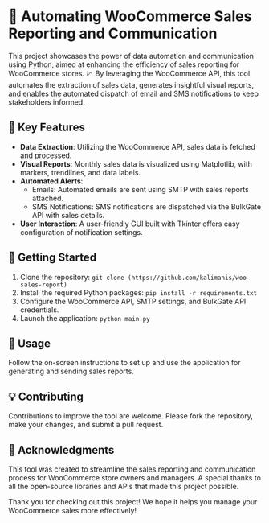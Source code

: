 # 🛒 Automating WooCommerce Sales Reporting and Communication

This project showcases the power of data automation and communication
using Python, aimed at enhancing the efficiency of sales reporting for
WooCommerce stores. 📈 By leveraging the WooCommerce API, this tool
automates the extraction of sales data, generates insightful visual
reports, and enables the automated dispatch of email and SMS
notifications to keep stakeholders informed.

## 🔑 Key Features

-   **Data Extraction**: Utilizing the WooCommerce API, sales data is
    fetched and processed.
-   **Visual Reports**: Monthly sales data is visualized using
    Matplotlib, with markers, trendlines, and data labels.
-   **Automated Alerts**:
    -   Emails: Automated emails are sent using SMTP with sales reports
        attached.
    -   SMS Notifications: SMS notifications are dispatched via the
        BulkGate API with sales details.
-   **User Interaction**: A user-friendly GUI built with Tkinter offers
    easy configuration of notification settings.

## 🚀 Getting Started

1.  Clone the repository: `git clone (https://github.com/kalimanis/woo-sales-report)`
2.  Install the required Python packages:
    `pip install -r requirements.txt`
3.  Configure the WooCommerce API, SMTP settings, and BulkGate API
    credentials.
4.  Launch the application: `python main.py`

## 📖 Usage

Follow the on-screen instructions to set up and use the application for
generating and sending sales reports.

## 💡 Contributing

Contributions to improve the tool are welcome. Please fork the
repository, make your changes, and submit a pull request.


## 🙏 Acknowledgments

This tool was created to streamline the sales reporting and
communication process for WooCommerce store owners and managers. A
special thanks to all the open-source libraries and APIs that made this
project possible.

Thank you for checking out this project! We hope it helps you manage
your WooCommerce sales more effectively!
